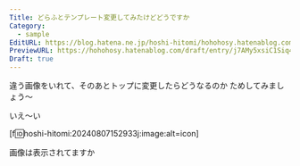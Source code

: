 ```yaml
---
Title: どらふとテンプレート変更してみたけどどうですか
Category:
  - sample
EditURL: https://blog.hatena.ne.jp/hoshi-hitomi/hohohosy.hatenablog.com/atom/entry/6801883189127801504
PreviewURL: https://hohohosy.hatenablog.com/draft/entry/j7AMy5xsiC1Siq407m5TjfDayKM
Draft: true
---
```


違う画像をいれて、そのあとトップに変更したらどうなるのか
ためしてみましょう〜

いえ〜い

[f:id:hoshi-hitomi:20240807152933j:image:alt=icon] 


画像は表示されてますか